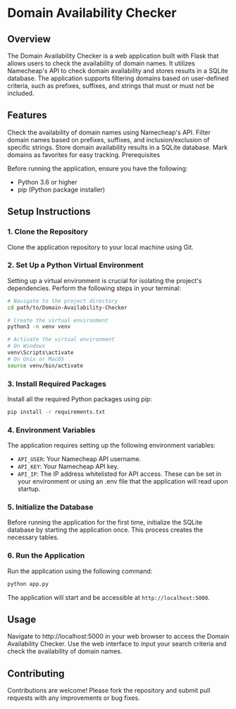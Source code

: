 # Domain Availability Checker

## Overview

The Domain Availability Checker is a web application built with Flask that allows users to check the availability of domain names. It utilizes Namecheap's API to check domain availability and stores results in a SQLite database. The application supports filtering domains based on user-defined criteria, such as prefixes, suffixes, and strings that must or must not be included.

## Features

Check the availability of domain names using Namecheap's API.
Filter domain names based on prefixes, suffixes, and inclusion/exclusion of specific strings.
Store domain availability results in a SQLite database.
Mark domains as favorites for easy tracking.
Prerequisites

Before running the application, ensure you have the following:

- Python 3.6 or higher
- pip (Python package installer)

## Setup Instructions

### 1. Clone the Repository
Clone the application repository to your local machine using Git.

### 2. Set Up a Python Virtual Environment
Setting up a virtual environment is crucial for isolating the project's dependencies. Perform the following steps in your terminal:

```bash
# Navigate to the project directory
cd path/to/Domain-Availability-Checker

# Create the virtual environment
python3 -m venv venv

# Activate the virtual environment
# On Windows
venv\Scripts\activate
# On Unix or MacOS
source venv/bin/activate
```

### 3. Install Required Packages
Install all the required Python packages using pip:

```bash
pip install -r requirements.txt
```
### 4. Environment Variables
The application requires setting up the following environment variables:

- `API_USER`: Your Namecheap API username.
- `API_KEY`: Your Namecheap API key.
- `API_IP`: The IP address whitelisted for API access.
These can be set in your environment or using an .env file that the application will read upon startup.

### 5. Initialize the Database
Before running the application for the first time, initialize the SQLite database by starting the application once. This process creates the necessary tables.

### 6. Run the Application
Run the application using the following command:

```bash
python app.py
```
The application will start and be accessible at `http://localhost:5000`.

## Usage

Navigate to http://localhost:5000 in your web browser to access the Domain Availability Checker. Use the web interface to input your search criteria and check the availability of domain names.

## Contributing

Contributions are welcome! Please fork the repository and submit pull requests with any improvements or bug fixes.

